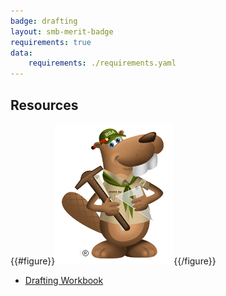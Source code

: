 ```yaml
---
badge: drafting
layout: smb-merit-badge
requirements: true
data:
    requirements: ./requirements.yaml
---
```


## Resources

{{#figure}}<img src="drafting-bucky.jpg" class="W(100%)" />{{/figure}}
* [Drafting Workbook](drafting-workbook.pdf)
